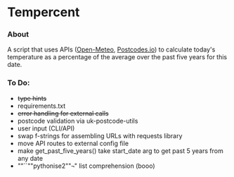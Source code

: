 # Tempercent

### About

A script that uses APIs ([Open-Meteo](https://open-meteo.com), [Postcodes.io](https://postcodes.io/)) to calculate today's temperature as a percentage of the average over the past five years for this date.

### To Do:

- ~~type hints~~
- requirements.txt
- ~~error handling for external calls~~
- postcode validation via uk-postcode-utils
- user input (CLI/API)
- swap f-strings for assembling URLs with requests library
- move API routes to external config file
- make get_past_five_years() take start_date arg to get past 5 years from any date
- ""``""pythonise2""`¬`" list comprehension (booo)

